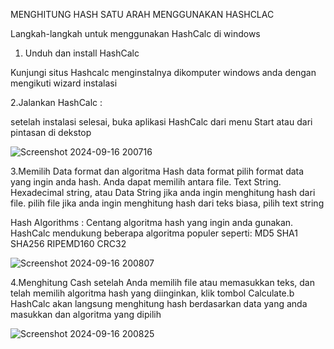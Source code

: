 MENGHITUNG HASH SATU ARAH MENGGUNAKAN HASHCLAC

Langkah-langkah untuk menggunakan HashCalc di windows

1. Unduh dan install HashCalc

Kunjungi situs Hashcalc menginstalnya dikomputer windows anda dengan mengikuti wizard instalasi

2.Jalankan HashCalc :

setelah instalasi selesai, buka aplikasi HashCalc dari menu Start atau dari pintasan di dekstop

![Screenshot 2024-09-16 200716](https://github.com/user-attachments/assets/5acb4cff-22ba-46c1-b09a-b9b7ede2cb63)

3.Memilih Data format dan algoritma Hash
data format pilih format data yang ingin anda hash. Anda dapat memilih antara file. Text String. Hexadecimal string, atau Data String jika anda ingin menghitung hash dari file. pilih file jika anda ingin menghitung hash dari teks biasa, pilih text string

Hash Algorithms : Centang algoritma hash yang ingin anda gunakan. HashCalc mendukung beberapa algoritma populer seperti:
MD5
SHA1
SHA256
RIPEMD160
CRC32

![Screenshot 2024-09-16 200807](https://github.com/user-attachments/assets/7e433802-c7bc-49b2-ae85-f5c64ca165c7)

4.Menghitung Cash
setelah Anda memilih file atau memasukkan teks, dan telah memilih algoritma hash yang diinginkan, klik tombol Calculate.b HashCalc akan langsung menghitung hash berdasarkan data yang anda masukkan dan algoritma yang dipilih 

![Screenshot 2024-09-16 200825](https://github.com/user-attachments/assets/d790e2f5-53c7-42cd-9b1c-277bece0b1d6)

